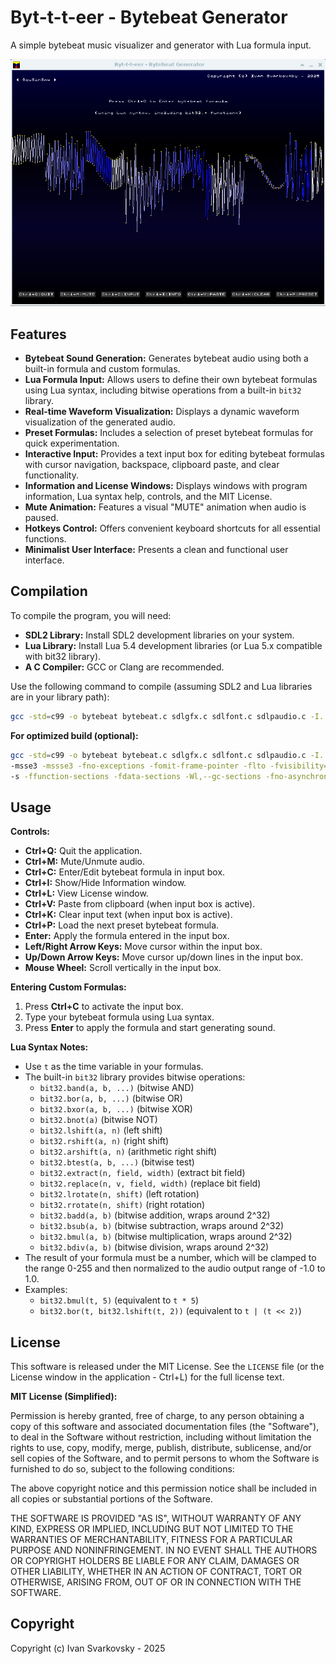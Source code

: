 
# Byt-t-t-eer - Bytebeat Generator

A simple bytebeat music visualizer and generator with Lua formula input.

![Screenshot of Byt-t-t-eer](2025-03-20.gif) 

## Features

*   **Bytebeat Sound Generation:** Generates bytebeat audio using both a built-in formula and custom formulas.
*   **Lua Formula Input:** Allows users to define their own bytebeat formulas using Lua syntax, including bitwise operations from a built-in `bit32` library.
*   **Real-time Waveform Visualization:** Displays a dynamic waveform visualization of the generated audio.
*   **Preset Formulas:** Includes a selection of preset bytebeat formulas for quick experimentation.
*   **Interactive Input:**  Provides a text input box for editing bytebeat formulas with cursor navigation, backspace, clipboard paste, and clear functionality.
*   **Information and License Windows:** Displays windows with program information, Lua syntax help, controls, and the MIT License.
*   **Mute Animation:** Features a visual "MUTE" animation when audio is paused.
*   **Hotkeys Control:**  Offers convenient keyboard shortcuts for all essential functions.
*   **Minimalist User Interface:**  Presents a clean and functional user interface.

## Compilation

To compile the program, you will need:

*   **SDL2 Library:**  Install SDL2 development libraries on your system.
*   **Lua Library:** Install Lua 5.4 development libraries (or Lua 5.x compatible with bit32 library).
*   **A C Compiler:**  GCC or Clang are recommended.

Use the following command to compile (assuming SDL2 and Lua libraries are in your library path):

```bash
gcc -std=c99 -o bytebeat bytebeat.c sdlgfx.c sdlfont.c sdlpaudio.c -I. -L. -llua -lSDL2 -lm -O3 -march=native -mtune=native
```

**For optimized build (optional):**

```bash
gcc -std=c99 -o bytebeat bytebeat.c sdlgfx.c sdlfont.c sdlpaudio.c -I. -L. -llua -lSDL2 -lm -O3 -march=native -mtune=native \
-msse3 -mssse3 -fno-exceptions -fomit-frame-pointer -flto -fvisibility=hidden -mfpmath=sse -ffast-math -pipe \
-s -ffunction-sections -fdata-sections -Wl,--gc-sections -fno-asynchronous-unwind-tables -Wl,--strip-all -DNDEBUG
```

## Usage

**Controls:**

*   **Ctrl+Q:** Quit the application.
*   **Ctrl+M:** Mute/Unmute audio.
*   **Ctrl+C:** Enter/Edit bytebeat formula in input box.
*   **Ctrl+I:** Show/Hide Information window.
*   **Ctrl+L:** View License window.
*   **Ctrl+V:** Paste from clipboard (when input box is active).
*   **Ctrl+K:** Clear input text (when input box is active).
*   **Ctrl+P:** Load the next preset bytebeat formula.
*   **Enter:** Apply the formula entered in the input box.
*   **Left/Right Arrow Keys:** Move cursor within the input box.
*   **Up/Down Arrow Keys:** Move cursor up/down lines in the input box.
*   **Mouse Wheel:** Scroll vertically in the input box.

**Entering Custom Formulas:**

1.  Press **Ctrl+C** to activate the input box.
2.  Type your bytebeat formula using Lua syntax.
3.  Press **Enter** to apply the formula and start generating sound.

**Lua Syntax Notes:**

*   Use `t` as the time variable in your formulas.
*   The built-in `bit32` library provides bitwise operations:
    *   `bit32.band(a, b, ...)` (bitwise AND)
    *   `bit32.bor(a, b, ...)`  (bitwise OR)
    *   `bit32.bxor(a, b, ...)` (bitwise XOR)
    *   `bit32.bnot(a)`        (bitwise NOT)
    *   `bit32.lshift(a, n)`   (left shift)
    *   `bit32.rshift(a, n)`   (right shift)
    *   `bit32.arshift(a, n)`  (arithmetic right shift)
    *   `bit32.btest(a, b, ...)` (bitwise test)
    *   `bit32.extract(n, field, width)` (extract bit field)
    *   `bit32.replace(n, v, field, width)` (replace bit field)
    *   `bit32.lrotate(n, shift)` (left rotation)
    *   `bit32.rrotate(n, shift)` (right rotation)
    *   `bit32.badd(a, b)`       (bitwise addition, wraps around 2^32)
    *   `bit32.bsub(a, b)`       (bitwise subtraction, wraps around 2^32)
    *   `bit32.bmul(a, b)`       (bitwise multiplication, wraps around 2^32)
    *   `bit32.bdiv(a, b)`       (bitwise division, wraps around 2^32)
*   The result of your formula must be a number, which will be clamped to the range 0-255 and then normalized to the audio output range of -1.0 to 1.0.
*   Examples:
    *   `bit32.bmul(t, 5)`  (equivalent to `t * 5`)
    *   `bit32.bor(t, bit32.lshift(t, 2))` (equivalent to `t | (t << 2)`)

## License

This software is released under the MIT License. See the `LICENSE` file (or the License window in the application - Ctrl+L) for the full license text.

**MIT License (Simplified):**

Permission is hereby granted, free of charge, to any person obtaining a copy
of this software and associated documentation files (the "Software"), to deal
in the Software without restriction, including without limitation the rights
to use, copy, modify, merge, publish, distribute, sublicense, and/or sell
copies of the Software, and to permit persons to whom the Software is
furnished to do so, subject to the following conditions:

The above copyright notice and this permission notice shall be included in all
copies or substantial portions of the Software.

THE SOFTWARE IS PROVIDED "AS IS", WITHOUT WARRANTY OF ANY KIND, EXPRESS OR
IMPLIED, INCLUDING BUT NOT LIMITED TO THE WARRANTIES OF MERCHANTABILITY,
FITNESS FOR A PARTICULAR PURPOSE AND NONINFRINGEMENT. IN NO EVENT SHALL THE
AUTHORS OR COPYRIGHT HOLDERS BE LIABLE FOR ANY CLAIM, DAMAGES OR OTHER
LIABILITY, WHETHER IN AN ACTION OF CONTRACT, TORT OR OTHERWISE, ARISING FROM,
OUT OF OR IN CONNECTION WITH THE SOFTWARE.

## Copyright

Copyright (c) Ivan Svarkovsky - 2025

